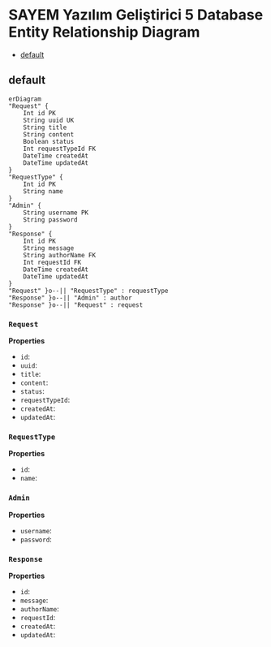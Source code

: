 # SAYEM Yazılım Geliştirici 5 Database Entity Relationship Diagram

- [default](#default)

## default
```mermaid
erDiagram
"Request" {
    Int id PK
    String uuid UK
    String title
    String content
    Boolean status
    Int requestTypeId FK
    DateTime createdAt
    DateTime updatedAt
}
"RequestType" {
    Int id PK
    String name
}
"Admin" {
    String username PK
    String password
}
"Response" {
    Int id PK
    String message
    String authorName FK
    Int requestId FK
    DateTime createdAt
    DateTime updatedAt
}
"Request" }o--|| "RequestType" : requestType
"Response" }o--|| "Admin" : author
"Response" }o--|| "Request" : request
```

### `Request`

**Properties**
  - `id`: 
  - `uuid`: 
  - `title`: 
  - `content`: 
  - `status`: 
  - `requestTypeId`: 
  - `createdAt`: 
  - `updatedAt`: 

### `RequestType`

**Properties**
  - `id`: 
  - `name`: 

### `Admin`

**Properties**
  - `username`: 
  - `password`: 

### `Response`

**Properties**
  - `id`: 
  - `message`: 
  - `authorName`: 
  - `requestId`: 
  - `createdAt`: 
  - `updatedAt`: 